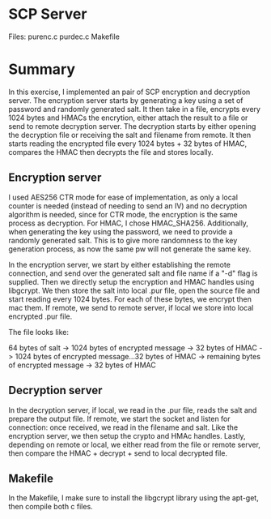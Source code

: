 # SCP Server

Files:
purenc.c
purdec.c
Makefile

# Summary

In this exercise, I implemented an pair of SCP encryption and decryption server. The encryption server starts by generating a key using a set of password and randomly generated salt. It then take in a file, encrypts every 1024 bytes and HMACs the encrytion, either attach the result to a file or send to remote decryption server. The decryption starts by either opening the decryption file or receiving the salt and filename from remote. It then starts reading the encrypted file every 1024 bytes + 32 bytes of HMAC, compares the HMAC then decrypts the file and stores locally.

## Encryption server

I used AES256 CTR mode for ease of implementation, as only a local counter is needed (instead of needing to send an IV) and no decryption algorithm is needed, since for CTR mode, the encryption is the same process as decryption. For HMAC, I chose HMAC_SHA256. Additionally, when generating the key using the password, we need to provide a randomly generated salt. This is to give more randomness to the key generation process, as now the same pw will not generate the same key.

In the encryption server, we start by either establishing the remote connection, and send over the generated salt and file name if a "-d" flag is supplied. Then we directly setup the encryption and HMAC handles using libgcrypt. We then store the salt into local .pur file, open the source file and start reading every 1024 bytes. For each of these bytes, we encrypt then mac them. If remote, we send to remote server, if local we store into local encrypted .pur file.

The file looks like:

64 bytes of salt -> 1024 bytes of encrypted message -> 32 bytes of HMAC -> 1024 bytes of encrypted message...32 bytes of HMAC -> remaining bytes of encrypted message -> 32 bytes of HMAC

## Decryption server

In the decryption server, if local, we read in the .pur file, reads the salt and prepare the output file. If remote, we start the socket and listen for connection: once received, we read in the filename and salt. Like the encryption server, we then setup the crypto and HMAc handles. Lastly, depending on remote or local, we either read from the file or remote server, then compare the HMAC + decrypt + send to local decrypted file.

## Makefile

In the Makefile, I make sure to install the libgcrypt library using the apt-get, then compile both c files.



